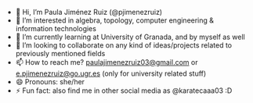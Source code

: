 - 👋 Hi, I’m Paula Jiménez Ruiz (@pjimenezruiz)
- 👀 I’m interested in algebra, topology, computer engineering & information technologies
- 🌱 I’m currently learning at University of Granada, and by myself as well
- 💞️ I’m looking to collaborate on any kind of ideas/projects related to previously mentioned fields
- 📫 How to reach me? paulajimenezruiz03@gmail.com or e.pjimenezruiz@go.ugr.es (only for university related stuff)
- 😄 Pronouns: she/her
- ⚡ Fun fact: also find me in other social media as @karatecaaa03 :D

<!---
pjimenezruiz/pjimenezruiz is a ✨ special ✨ repository because its `README.md` (this file) appears on your GitHub profile.
You can click the Preview link to take a look at your changes.
--->
